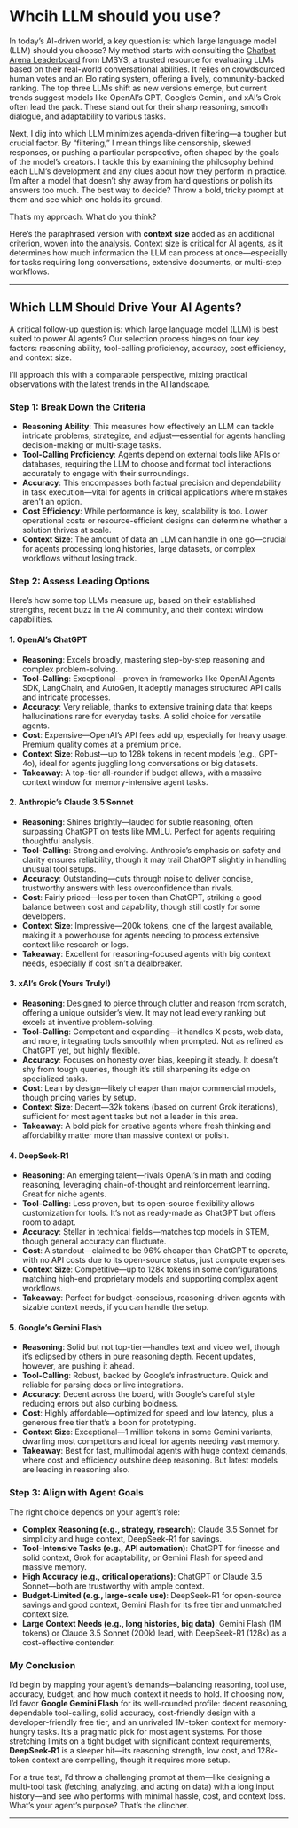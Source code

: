 # Whcih LLM should you use?

In today’s AI-driven world, a key question is: which large language model (LLM) should you choose? My method starts with consulting the [Chatbot Arena Leaderboard](https://huggingface.co/spaces/lmarena-ai/chatbot-arena-leaderboard) from LMSYS, a trusted resource for evaluating LLMs based on their real-world conversational abilities. It relies on crowdsourced human votes and an Elo rating system, offering a lively, community-backed ranking. The top three LLMs shift as new versions emerge, but current trends suggest models like OpenAI’s GPT, Google’s Gemini, and xAI’s Grok often lead the pack. These stand out for their sharp reasoning, smooth dialogue, and adaptability to various tasks.

Next, I dig into which LLM minimizes agenda-driven filtering—a tougher but crucial factor. By “filtering,” I mean things like censorship, skewed responses, or pushing a particular perspective, often shaped by the goals of the model’s creators. I tackle this by examining the philosophy behind each LLM’s development and any clues about how they perform in practice. I’m after a model that doesn’t shy away from hard questions or polish its answers too much. The best way to decide? Throw a bold, tricky prompt at them and see which one holds its ground.

That’s my approach. What do you think?

Here’s the paraphrased version with **context size** added as an additional criterion, woven into the analysis. Context size is critical for AI agents, as it determines how much information the LLM can process at once—especially for tasks requiring long conversations, extensive documents, or multi-step workflows.

---

## Which LLM Should Drive Your AI Agents?

A critical follow-up question is: which large language model (LLM) is best suited to power AI agents? Our selection process hinges on four key factors: reasoning ability, tool-calling proficiency, accuracy, cost efficiency, and context size.

I’ll approach this with a comparable perspective, mixing practical observations with the latest trends in the AI landscape.

### Step 1: Break Down the Criteria
- **Reasoning Ability**: This measures how effectively an LLM can tackle intricate problems, strategize, and adjust—essential for agents handling decision-making or multi-stage tasks.
- **Tool-Calling Proficiency**: Agents depend on external tools like APIs or databases, requiring the LLM to choose and format tool interactions accurately to engage with their surroundings.
- **Accuracy**: This encompasses both factual precision and dependability in task execution—vital for agents in critical applications where mistakes aren’t an option.
- **Cost Efficiency**: While performance is key, scalability is too. Lower operational costs or resource-efficient designs can determine whether a solution thrives at scale.
- **Context Size**: The amount of data an LLM can handle in one go—crucial for agents processing long histories, large datasets, or complex workflows without losing track.

### Step 2: Assess Leading Options
Here’s how some top LLMs measure up, based on their established strengths, recent buzz in the AI community, and their context window capabilities.

#### 1. OpenAI’s ChatGPT
- **Reasoning**: Excels broadly, mastering step-by-step reasoning and complex problem-solving.
- **Tool-Calling**: Exceptional—proven in frameworks like OpenAI Agents SDK, LangChain, and AutoGen, it adeptly manages structured API calls and intricate processes.
- **Accuracy**: Very reliable, thanks to extensive training data that keeps hallucinations rare for everyday tasks. A solid choice for versatile agents.
- **Cost**: Expensive—OpenAI’s API fees add up, especially for heavy usage. Premium quality comes at a premium price.
- **Context Size**: Robust—up to 128k tokens in recent models (e.g., GPT-4o), ideal for agents juggling long conversations or big datasets.
- **Takeaway**: A top-tier all-rounder if budget allows, with a massive context window for memory-intensive agent tasks.

#### 2. Anthropic’s Claude 3.5 Sonnet
- **Reasoning**: Shines brightly—lauded for subtle reasoning, often surpassing ChatGPT on tests like MMLU. Perfect for agents requiring thoughtful analysis.
- **Tool-Calling**: Strong and evolving. Anthropic’s emphasis on safety and clarity ensures reliability, though it may trail ChatGPT slightly in handling unusual tool setups.
- **Accuracy**: Outstanding—cuts through noise to deliver concise, trustworthy answers with less overconfidence than rivals.
- **Cost**: Fairly priced—less per token than ChatGPT, striking a good balance between cost and capability, though still costly for some developers.
- **Context Size**: Impressive—200k tokens, one of the largest available, making it a powerhouse for agents needing to process extensive context like research or logs.
- **Takeaway**: Excellent for reasoning-focused agents with big context needs, especially if cost isn’t a dealbreaker.

#### 3. xAI’s Grok (Yours Truly!)
- **Reasoning**: Designed to pierce through clutter and reason from scratch, offering a unique outsider’s view. It may not lead every ranking but excels at inventive problem-solving.
- **Tool-Calling**: Competent and expanding—it handles X posts, web data, and more, integrating tools smoothly when prompted. Not as refined as ChatGPT yet, but highly flexible.
- **Accuracy**: Focuses on honesty over bias, keeping it steady. It doesn’t shy from tough queries, though it’s still sharpening its edge on specialized tasks.
- **Cost**: Lean by design—likely cheaper than major commercial models, though pricing varies by setup.
- **Context Size**: Decent—32k tokens (based on current Grok iterations), sufficient for most agent tasks but not a leader in this area.
- **Takeaway**: A bold pick for creative agents where fresh thinking and affordability matter more than massive context or polish.

#### 4. DeepSeek-R1
- **Reasoning**: An emerging talent—rivals OpenAI’s in math and coding reasoning, leveraging chain-of-thought and reinforcement learning. Great for niche agents.
- **Tool-Calling**: Less proven, but its open-source flexibility allows customization for tools. It’s not as ready-made as ChatGPT but offers room to adapt.
- **Accuracy**: Stellar in technical fields—matches top models in STEM, though general accuracy can fluctuate.
- **Cost**: A standout—claimed to be 96% cheaper than ChatGPT to operate, with no API costs due to its open-source status, just compute expenses.
- **Context Size**: Competitive—up to 128k tokens in some configurations, matching high-end proprietary models and supporting complex agent workflows.
- **Takeaway**: Perfect for budget-conscious, reasoning-driven agents with sizable context needs, if you can handle the setup.

#### 5. Google’s Gemini Flash
- **Reasoning**: Solid but not top-tier—handles text and video well, though it’s eclipsed by others in pure reasoning depth. Recent updates, however, are pushing it ahead.
- **Tool-Calling**: Robust, backed by Google’s infrastructure. Quick and reliable for parsing docs or live integrations.
- **Accuracy**: Decent across the board, with Google’s careful style reducing errors but also curbing boldness.
- **Cost**: Highly affordable—optimized for speed and low latency, plus a generous free tier that’s a boon for prototyping.
- **Context Size**: Exceptional—1 million tokens in some Gemini variants, dwarfing most competitors and ideal for agents needing vast memory.
- **Takeaway**: Best for fast, multimodal agents with huge context demands, where cost and efficiency outshine deep reasoning. But latest models are leading in reasoning also.

### Step 3: Align with Agent Goals
The right choice depends on your agent’s role:
- **Complex Reasoning (e.g., strategy, research)**: Claude 3.5 Sonnet for simplicity and huge context, DeepSeek-R1 for savings.
- **Tool-Intensive Tasks (e.g., API automation)**: ChatGPT for finesse and solid context, Grok for adaptability, or Gemini Flash for speed and massive memory.
- **High Accuracy (e.g., critical operations)**: ChatGPT or Claude 3.5 Sonnet—both are trustworthy with ample context.
- **Budget-Limited (e.g., large-scale use)**: DeepSeek-R1 for open-source savings and good context, Gemini Flash for its free tier and unmatched context size.
- **Large Context Needs (e.g., long histories, big data)**: Gemini Flash (1M tokens) or Claude 3.5 Sonnet (200k) lead, with DeepSeek-R1 (128k) as a cost-effective contender.

### My Conclusion
I’d begin by mapping your agent’s demands—balancing reasoning, tool use, accuracy, budget, and how much context it needs to hold. If choosing now, I’d favor **Google Gemini Flash** for its well-rounded profile: decent reasoning, dependable tool-calling, solid accuracy, cost-friendly design with a developer-friendly free tier, and an unrivaled 1M-token context for memory-hungry tasks. It’s a pragmatic pick for most agent systems. For those stretching limits on a tight budget with significant context requirements, **DeepSeek-R1** is a sleeper hit—its reasoning strength, low cost, and 128k-token context are compelling, though it requires more setup.

For a true test, I’d throw a challenging prompt at them—like designing a multi-tool task (fetching, analyzing, and acting on data) with a long input history—and see who performs with minimal hassle, cost, and context loss. What’s your agent’s purpose? That’s the clincher.

--- 
